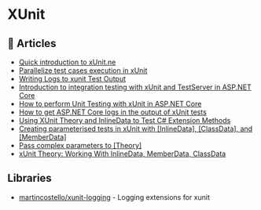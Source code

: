 # XUnit

## 📕 Articles
- [Quick introduction to xUnit.ne](https://www.meziantou.net/quick-introduction-to-xunitdotnet.htm)
- [Parallelize test cases execution in xUnit](https://www.meziantou.net/parallelize-test-cases-execution-in-xunit.htm)
- [Writing Logs to xunit Test Output](https://blog.martincostello.com/writing-logs-to-xunit-test-output/)
- [Introduction to integration testing with xUnit and TestServer in ASP.NET Core](https://andrewlock.net/introduction-to-integration-testing-with-xunit-and-testserver-in-asp-net-core/)
- [How to perform Unit Testing with xUnit in ASP.NET Core](https://www.hosting.work/aspnet-core-xunit-unit-testing/)
- [How to get ASP.NET Core logs in the output of xUnit tests](https://www.meziantou.net/how-to-get-asp-net-core-logs-in-the-output-of-xunit-tests.htm)
- [Using XUnit Theory and InlineData to Test C# Extension Methods](https://exceptionnotfound.net/using-xunit-theory-and-inlinedata-to-test-c-extension-methods/)
- [Creating parameterised tests in xUnit with [InlineData], [ClassData], and [MemberData]](https://andrewlock.net/creating-parameterised-tests-in-xunit-with-inlinedata-classdata-and-memberdata/)
- [Pass complex parameters to [Theory]](https://stackoverflow.com/questions/22093843/pass-complex-parameters-to-theory)
- [xUnit Theory: Working With InlineData, MemberData, ClassData](https://hamidmosalla.com/2017/02/25/xunit-theory-working-with-inlinedata-memberdata-classdata/)

## Libraries
- [martincostello/xunit-logging](https://github.com/martincostello/xunit-logging) - Logging extensions for xunit